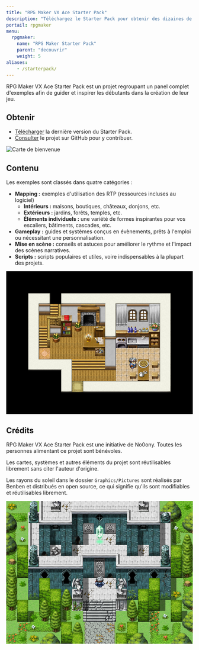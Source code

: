 ```yaml
---
title: "RPG Maker VX Ace Starter Pack"
description: "Téléchargez le Starter Pack pour obtenir des dizaines de cartes d'exemple, des systèmes en évènement et des scripts. Faites le plein d'inspiration pour créer un jeu toujours plus inventif !"
portail: rpgmaker
menu:
  rpgmaker:
    name: "RPG Maker Starter Pack"
    parent: "decouvrir"
    weight: 5
aliases:
    - /starterpack/
---
```


RPG Maker VX Ace Starter Pack est un projet regroupant un panel complet d'exemples afin de guider et inspirer les débutants dans la création de leur jeu.

## Obtenir

- [Télécharger](https://rpgmakeralliance.itch.io/starterpack) la dernière version du Starter Pack.
- [Consulter](https://github.com/rpgmakeralliance/rmvxa-starter-pack) le projet sur GitHub pour y contribuer.

![Carte de bienvenue](/images/rpgmaker/starterpack/bienvenue.png)

## Contenu

Les exemples sont classés dans quatre catégories :

- **Mapping :** exemples d'utilisation des RTP (ressources incluses au logiciel)
   - **Intérieurs :** maisons, boutiques, châteaux, donjons, etc.
   - **Extérieurs :** jardins, forêts, temples, etc.
   - **Éléments individuels :** une variété de formes inspirantes pour vos escaliers, bâtiments, cascades, etc.
- **Gameplay :** guides et systèmes conçus en évènements, prêts à l'emploi ou nécessitant une personnalisation.
- **Mise en scène :** conseils et astuces pour améliorer le rythme et l'impact des scènes narratives.
- **Scripts :** scripts populaires et utiles, voire indispensables à la plupart des projets.

![Carte d'intérieur moderne](/images/rpgmaker/starterpack/interieur.png)

## Crédits

RPG Maker VX Ace Starter Pack est une initiative de No0ony. Toutes les personnes alimentant ce projet sont bénévoles.

Les cartes, systèmes et autres éléments du projet sont réutilisables librement sans citer l'auteur d'origine.

Les rayons du soleil dans le dossier `Graphics/Pictures` sont réalisés par Benben et distribués en open source, ce qui signifie qu'ils sont modifiables et réutilisables librement.

![Carte d'entrée de temple](/images/rpgmaker/starterpack/temple.png)

